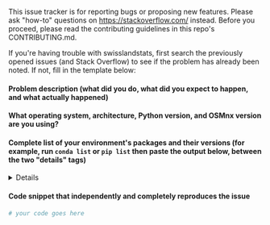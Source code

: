 This issue tracker is for reporting bugs or proposing new features. Please ask "how-to" questions on https://stackoverflow.com/ instead. Before you proceed, please read the contributing guidelines in this repo's CONTRIBUTING.md.

If you're having trouble with swisslandstats, first search the previously opened issues (and Stack Overflow) to see if the problem has already been noted. If not, fill in the template below:

#### Problem description (what did you do, what did you expect to happen, and what actually happened)

#### What operating system, architecture, Python version, and OSMnx version are you using?

#### Complete list of your environment's packages and their versions (for example, run `conda list` or `pip list` then paste the output below, between the two "details" tags)

<details>
# Paste the output of your Python packages and their versions here, between these two "details" tags

</details>

#### Code snippet that independently and completely reproduces the issue

```python
# your code goes here
```
